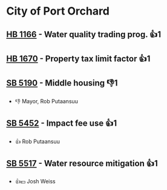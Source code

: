 # City of Port Orchard

## [HB 1166](/bill/2023-24/hb/1166/) - Water quality trading prog. 👍1  

## [HB 1670](/bill/2023-24/hb/1670/) - Property tax limit factor 👍1  

## [SB 5190](/bill/2023-24/sb/5190/) - Middle housing  👎1 
* 👎 Mayor, Rob Putaansuu

## [SB 5452](/bill/2023-24/sb/5452/) - Impact fee use 👍1  
* 👍 Rob Putaansuu

## [SB 5517](/bill/2023-24/sb/5517/) - Water resource mitigation 👍1  
* 👍💵 Josh Weiss